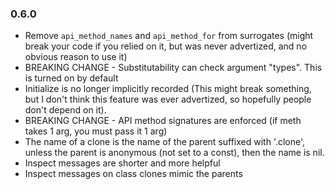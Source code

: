 ### 0.6.0

* Remove `api_method_names` and `api_method_for` from surrogates (might break your code if you relied on it, but was never advertized, and no obvious reason to use it)
* BREAKING CHANGE - Substitutability can check argument "types". This is turned on by default
* Initialize is no longer implicitly recorded (This might break something, but I don't think this feature was ever advertized, so hopefully people don't depend on it).
* BREAKING CHANGE - API method signatures are enforced (if meth takes 1 arg, you must pass it 1 arg)
* The name of a clone is the name of the parent suffixed with '.clone', unless the parent is anonymous (not set to a const), then the name is nil.
* Inspect messages are shorter and more helpful
* Inspect messages on class clones mimic the parents
